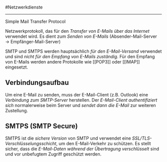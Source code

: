 #Netzwerkdienste
***
Simple Mail Transfer Protocol

Netzwerkprotokoll, das für den *Transfer von E-Mails über das Internet* verwendet wird.
Es dient zum *Senden von E-Mails* (Absender-Mail-Server → Empfänger-Mail-Server)

SMTP und SMTPS werden hauptsächlich *für den E-Mail-Versand* verwendet und sind *nicht für den Empfang von E-Mails zuständig*.
Für den Empfang von E-Mails werden andere Protokolle wie [[POP3]] oder [[IMAP]] eingesetzt.


## Verbindungsaufbau
Um eine E-Mail zu senden, muss der E-Mail-Client (z.B. Outlook) eine *Verbindung zum SMTP-Server* herstellen.
Der *E-Mail-Client authentifiziert sich* normalerweise beim Server und *sendet dann die E-Mail* zur weiteren Zustellung.


## SMTPS (SMTP Secure)
SMTPS ist die *sichere Version* von SMTP und verwendet eine *SSL/TLS-Verschlüsselungsschicht*, um den E-Mail-Verkehr zu schützen.
Es stellt sicher, dass die *E-Mail-Daten während der Übertragung verschlüsselt* sind und vor unbefugtem Zugriff geschützt werden.